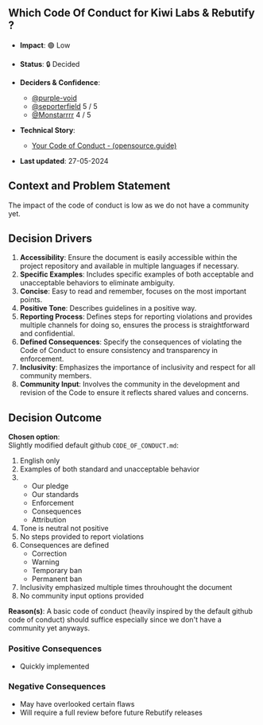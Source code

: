 ## Which Code Of Conduct for Kiwi Labs & Rebutify ?

- **Impact**: 🟢 Low
- **Status**: 🔒 Decided
- **Deciders & Confidence**:

  - [@purple-void](https://github.com/purple-void)
  - [@seporterfield](https://github.com/seporterfield) 5 / 5
  - [@Monstarrrr](https://github.com/Monstarrrr) 4 / 5

- **Technical Story**:
  - [Your Code of Conduct - (opensource.guide)](https://opensource.guide/code-of-conduct/)
- **Last updated**: 27-05-2024

## Context and Problem Statement

The impact of the code of conduct is low as we do not have a community yet.

## Decision Drivers

1. **Accessibility**: Ensure the document is easily accessible within the project repository and available in multiple languages if necessary.
2. **Specific Examples**: Includes specific examples of both acceptable and unacceptable behaviors to eliminate ambiguity.
3. **Concise**: Easy to read and remember, focuses on the most important points.
4. **Positive Tone**: Describes guidelines in a positive way.
5. **Reporting Process**: Defines steps for reporting violations and provides multiple channels for doing so, ensures the process is straightforward and confidential.
6. **Defined Consequences**: Specify the consequences of violating the Code of Conduct to ensure consistency and transparency in enforcement.
7. **Inclusivity**: Emphasizes the importance of inclusivity and respect for all community members.
8. **Community Input**: Involves the community in the development and revision of the Code to ensure it reflects shared values and concerns.

## Decision Outcome

**Chosen option**:  
Slightly modified default github `CODE_OF_CONDUCT.md`:

1. English only
2. Examples of both standard and unacceptable behavior
3. - Our pledge
   - Our standards
   - Enforcement
   - Consequences
   - Attribution
4. Tone is neutral not positive
5. No steps provided to report violations
6. Consequences are defined
   - Correction
   - Warning
   - Temporary ban
   - Permanent ban
7. Inclusivity emphasized multiple times throuhought the document
8. No community input options provided

**Reason(s)**: A basic code of conduct (heavily inspired by the default github code of conduct) should suffice especially since we don't have a community yet anyways.

### Positive Consequences

- Quickly implemented

### Negative Consequences

- May have overlooked certain flaws
- Will require a full review before future Rebutify releases
